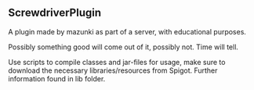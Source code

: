 ## ScrewdriverPlugin

A plugin made by mazunki as part of a server, with educational purposes. 

Possibly something good will come out of it, possibly not. Time will tell.

Use scripts to compile classes and jar-files for usage, make sure to download the necessary libraries/resources from Spigot. Further information found in lib folder.
